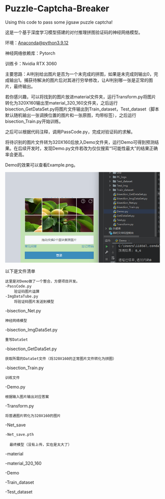 # Puzzle-Captcha-Breaker
Using this code to pass some jigsaw puzzle captcha!

这是一个基于深度学习模型搭建的对付推理拼图验证码的神经网络模型。

环境：Anaconda@python3.9.12

神经网络依赖库：Pytorch

训练卡：Nvidia RTX 3060

主要思路：AI判别给出图片是否为一个未完成的拼图，如果是未完成则输出0，完成输出1。捕获待解决的图片后对其进行穷举修改，让AI判别哪一张是正常的图片，最终输出。

若你感兴趣，可以将找到的图片放进material文件夹，运行Transform.py将图片转化为320X160输出至material_320_160文件夹，之后运行bisection_GetDataSet.py将图片文件输出到Train_dataset，Test_dataset（脚本默认随机输出一张调换位置的图片和一张原图，均带标签），之后运行bisection_Train.py开始训练。

之后可以根据代码注释，调用PassCode.py，完成对验证码的求解。

将待识别的图片文件转为320X160后放入Demo文件夹，运行Demo可得到预测结果。在后续开发时，发现Demo.py文件若改为仅仅搜索“1可能性最大”的结果正确率会更高。

Demo的效果可以查看Example.png。

![image](Example.png)

以下是文件清单
    
    这里是对Demo做了一个整合，方便项目开发。
    -PassCode.py
        验证码图片运算
    -ImgDataTube.py
        将验证码图片发送到模型

-bisection_Net.py

    神经网络模型

-bisection_ImgDataSet.py

    重写DataSet

-bisection_GetDataSet.py

    获取所需的DataSet文件（将320X160的正常图片文件转化为拼图）

-bisection_Train.py
 
    训练文件

-Demo.py

    根据输入图片输出对应答案

-Transform.py

    将普通图片转化为320X160的图片

-Net_save

    -Net_save.pth
   
      最终模型（没有上传，实在是太大了）

-material

-material_320_160

-Demo

-Train_dataset

-Test_dataset
